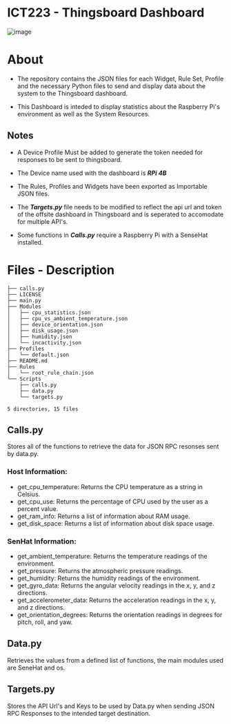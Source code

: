 # ICT223 - Thingsboard Dashboard

![image](https://user-images.githubusercontent.com/95189970/218229756-f085c006-9477-4089-af92-e772d5f304de.png)

# About #

- The repository contains the JSON files for each Widget, Rule Set, Profile and the necessary Python files to send and display data about the system to the Thingsboard dashboard.

- This Dashboard is inteded to display statistics about the Raspberry Pi's environment as well as the System Resources.

## Notes ##

  - A Device Profile Must be added to generate the token needed for responses to be sent to thingsboard.

  - The Device name used with the dashboard is ***RPi 4B*** 
 
  - The Rules, Profiles and Widgets have been exported as Importable JSON files.

  - The ***Targets.py*** file needs to be modified to reflect the api url and token of the offsite dashboard in Thingsboard and is seperated to accomodate for multiple API's.

  - Some functions in ***Calls.py*** require a Raspberry Pi with a SenseHat installed.
  
# Files - Description
```
├── calls.py
├── LICENSE
├── main.py
├── Modules
│   ├── cpu_statistics.json
│   ├── cpu_vs_ambient_temperature.json
│   ├── device_orientation.json
│   ├── disk_usage.json
│   ├── humidity.json
│   └── incactivity.json
├── Profiles
│   └── default.json
├── README.md
├── Rules
│   └── root_rule_chain.json
└── Scripts
    ├── calls.py
    ├── data.py
    └── targets.py

5 directories, 15 files
```

## Calls.py ##


Stores all of the functions to retrieve the data for JSON RPC resonses sent by data.py. 

### Host Information: ###


- get_cpu_temperature: Returns the CPU temperature as a string in Celsius.
- get_cpu_use: Returns the percentage of CPU used by the user as a percent value.
- get_ram_info: Returns a list of information about RAM usage.
- get_disk_space: Returns a list of information about disk space usage.

### SenHat Information: ###

- get_ambient_temperature: Returns the temperature readings of the environment.
- get_pressure: Returns the atmospheric pressure readings.
- get_humidity: Returns the humidity readings of the environment.
- get_gyro_data: Returns the angular velocity readings in the x, y, and z directions.
- get_accelerometer_data: Returns the acceleration readings in the x, y, and z directions.
- get_orientation_degrees: Returns the orientation readings in degrees for pitch, roll, and yaw.

## Data.py ##


Retrieves the values from a defined list of functions, the main modules used are SeneHat and os.

## Targets.py ##


Stores the API Url's and Keys to be used by Data.py when sending JSON RPC Responses to the intended target destination.

